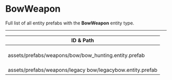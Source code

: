 # BowWeapon
Full list of all <Badge type="warning" text="2"/> entity prefabs with the **BowWeapon** entity type.

---
| ID & Path |
| --- |
| <Badge type="tip" text="2836331625"/> <br> assets/prefabs/weapons/bow/bow_hunting.entity.prefab |
| <Badge type="tip" text="1400027705"/> <br> assets/prefabs/weapons/legacy bow/legacybow.entity.prefab |
